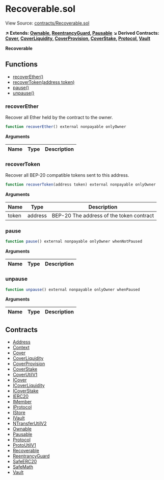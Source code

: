 # Recoverable.sol

View Source: [contracts/Recoverable.sol](../contracts/Recoverable.sol)

**↗ Extends: [Ownable](Ownable.md), [ReentrancyGuard](ReentrancyGuard.md), [Pausable](Pausable.md)**
**↘ Derived Contracts: [Cover](Cover.md), [CoverLiquidity](CoverLiquidity.md), [CoverProvision](CoverProvision.md), [CoverStake](CoverStake.md), [Protocol](Protocol.md), [Vault](Vault.md)**

**Recoverable**

## Functions

- [recoverEther()](#recoverether)
- [recoverToken(address token)](#recovertoken)
- [pause()](#pause)
- [unpause()](#unpause)

### recoverEther

Recover all Ether held by the contract to the owner.

```js
function recoverEther() external nonpayable onlyOwner 
```

**Arguments**

| Name        | Type           | Description  |
| ------------- |------------- | -----|

### recoverToken

Recover all BEP-20 compatible tokens sent to this address.

```js
function recoverToken(address token) external nonpayable onlyOwner 
```

**Arguments**

| Name        | Type           | Description  |
| ------------- |------------- | -----|
| token | address | BEP-20 The address of the token contract | 

### pause

```js
function pause() external nonpayable onlyOwner whenNotPaused 
```

**Arguments**

| Name        | Type           | Description  |
| ------------- |------------- | -----|

### unpause

```js
function unpause() external nonpayable onlyOwner whenPaused 
```

**Arguments**

| Name        | Type           | Description  |
| ------------- |------------- | -----|

## Contracts

* [Address](Address.md)
* [Context](Context.md)
* [Cover](Cover.md)
* [CoverLiquidity](CoverLiquidity.md)
* [CoverProvision](CoverProvision.md)
* [CoverStake](CoverStake.md)
* [CoverUtilV1](CoverUtilV1.md)
* [ICover](ICover.md)
* [ICoverLiquidity](ICoverLiquidity.md)
* [ICoverStake](ICoverStake.md)
* [IERC20](IERC20.md)
* [IMember](IMember.md)
* [IProtocol](IProtocol.md)
* [IStore](IStore.md)
* [IVault](IVault.md)
* [NTransferUtilV2](NTransferUtilV2.md)
* [Ownable](Ownable.md)
* [Pausable](Pausable.md)
* [Protocol](Protocol.md)
* [ProtoUtilV1](ProtoUtilV1.md)
* [Recoverable](Recoverable.md)
* [ReentrancyGuard](ReentrancyGuard.md)
* [SafeERC20](SafeERC20.md)
* [SafeMath](SafeMath.md)
* [Vault](Vault.md)
